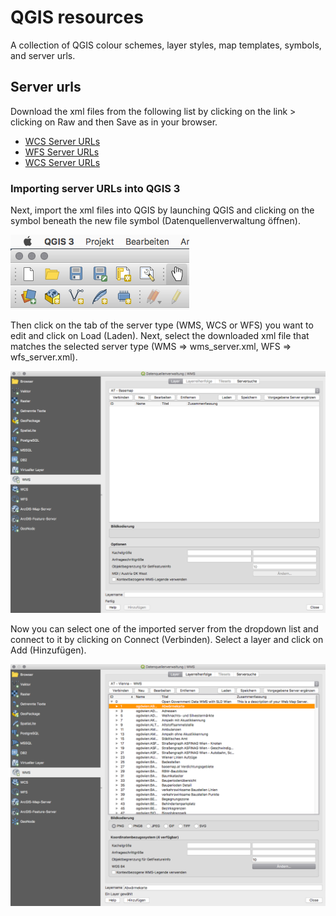 # QGIS resources

A collection of QGIS colour schemes, layer styles, map templates, symbols, and server urls.


## Server urls
Download the xml files from the following list by clicking on the link > clicking on Raw and then Save as in your browser.

- [WCS Server URLs](source/server-urls/wcs_server.xml)
- [WFS Server URLs](source/server-urls/wfs_server.xml)
- [WCS Server URLs](source/server-urls/wms_server.xml)


### Importing server URLs into QGIS 3

Next, import the xml files into QGIS by launching QGIS and clicking on the symbol beneath the new file symbol (Datenquellenverwaltung öffnen).

![Datenquellenverwaltung öffnen](images/qgis-01.png)

Then click on the tab of the server type (WMS, WCS or WFS) you want to edit and click on Load (Laden). Next, select the downloaded xml file that matches the selected server type (WMS => wms_server.xml, WFS => wfs_server.xml).

![Datenquellenverwaltung](images/qgis-02.png)

Now you can select one of the imported server from the dropdown list and connect to it by clicking on Connect (Verbinden). Select a layer and click on Add (Hinzufügen).

![Connecting and adding a web resource](images/qgis-03.png)
